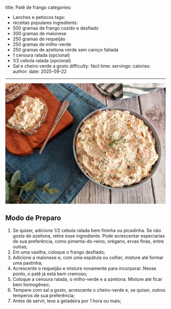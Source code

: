 title: Patê de frango
categories:
  - Lanches e petiscos
tags:
  - receitas populares
ingredients:
  - 500 gramas de frango cozido e desfiado
  - 300 gramas de maionese
  - 250 gramas de requeijão
  - 250 gramas de milho-verde
  - 250 gramas de azeitona verde sem caroço fatiada
  - 1 cenoura ralada (opcional)
  - 1/2 cebola ralada (opcional)
  - Sal e cheiro-verde a gosto
difficulty: fácil
time:
servings:
calories: 
author:
date: 2025-09-22
---
![Patê de frango](/images/pat_de_frango.jpg)

## Modo de Preparo
1. Se quiser, adicione 1/2 cebola ralada bem fininha ou picadinha. Se não gosta de azeitona, retire esse ingrediente. Pode acrescentar especiarias de sua preferência, como pimenta-do-reino, orégano, ervas finas, entre outras;
2. Em uma vasilha, coloque o frango desfiado;
3. Adicione a maionese e, com uma espátula ou colher, misture até formar uma pastinha;
4. Acrescente o requeijão e misture novamente para incorporar. Nesse ponto, o patê já está bem cremoso;
5. Coloque a cenoura ralada, o milho-verde e a azeitona. Misture até ficar bem homogêneo;
6. Tempere com sal a gosto, acrescente o cheiro-verde e, se quiser, outros temperos de sua preferência;
7. Antes de servir, leve a geladeira por 1 hora ou mais;